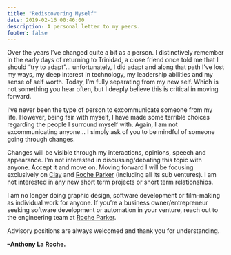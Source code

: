 ```yaml
---
title: "Rediscovering Myself"
date: 2019-02-16 00:46:00
description: A personal letter to my peers.
footer: false
---
```


Over the years I’ve changed quite a bit as a person. I distinctively remember in the early days of returning to Trinidad, a close friend once told me that I should “try to adapt”… unfortunately, I did adapt and along that path I’ve lost my ways, my deep interest in technology, my leadership abilities and my sense of self worth. Today, I’m fully separating from my new self. Which is not something you hear often, but I deeply believe this is critical in moving forward.

I’ve never been the type of person to excommunicate someone from my life. However, being fair with myself, I have made some terrible choices regarding the people I surround myself with. Again, I am not excommunicating anyone… I simply ask of you to be mindful of someone going through changes.

Changes will be visible through my interactions, opinions, speech and appearance. I'm not interested in discussing/debating this topic with anyone. Accept it and move on. Moving forward I will be focusing exclusively on [Clay](https://tryclay.com) and [Roche Parker](https://rocheparker.com) (including all its sub ventures). I am not interested in any new short term projects or short term relationships.

I am no longer doing graphic design, software development or film-making as individual work for anyone. If you’re a business owner/entrepreneur seeking software development or automation in your venture, reach out to the engineering team at [Roche Parker](https://www.rocheparker.com/projects/).

Advisory positions are always welcomed and thank you for understanding.

**–Anthony La Roche.**
